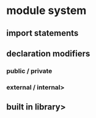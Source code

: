# module system
## import statements

## declaration modifiers
### public / private
### external / internal>

## built in library>
